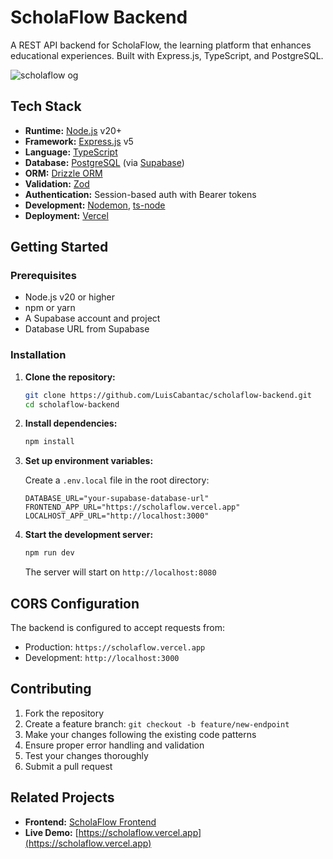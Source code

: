 # ScholaFlow Backend

A REST API backend for ScholaFlow, the learning platform that enhances educational experiences. Built with Express.js, TypeScript, and PostgreSQL.

![scholaflow og](https://github.com/user-attachments/assets/413b1771-8ca9-49fb-8d79-9d446430334f)

## Tech Stack

- **Runtime:** [Node.js](https://nodejs.org/) v20+
- **Framework:** [Express.js](https://expressjs.com/) v5
- **Language:** [TypeScript](https://www.typescriptlang.com/)
- **Database:** [PostgreSQL](https://www.postgresql.org/) (via [Supabase](https://supabase.com/))
- **ORM:** [Drizzle ORM](https://orm.drizzle.team/)
- **Validation:** [Zod](https://zod.dev/)
- **Authentication:** Session-based auth with Bearer tokens
- **Development:** [Nodemon](https://nodemon.io/), [ts-node](https://typestrong.org/ts-node/)
- **Deployment:** [Vercel](https://vercel.com/)

## Getting Started

### Prerequisites

- Node.js v20 or higher
- npm or yarn
- A Supabase account and project
- Database URL from Supabase

### Installation

1. **Clone the repository:**

   ```bash
   git clone https://github.com/LuisCabantac/scholaflow-backend.git
   cd scholaflow-backend
   ```

2. **Install dependencies:**

   ```bash
   npm install
   ```

3. **Set up environment variables:**

   Create a `.env.local` file in the root directory:

   ```env
   DATABASE_URL="your-supabase-database-url"
   FRONTEND_APP_URL="https://scholaflow.vercel.app"
   LOCALHOST_APP_URL="http://localhost:3000"
   ```

4. **Start the development server:**

   ```bash
   npm run dev
   ```

   The server will start on `http://localhost:8080`

## CORS Configuration

The backend is configured to accept requests from:

- Production: `https://scholaflow.vercel.app`
- Development: `http://localhost:3000`

## Contributing

1. Fork the repository
2. Create a feature branch: `git checkout -b feature/new-endpoint`
3. Make your changes following the existing code patterns
4. Ensure proper error handling and validation
5. Test your changes thoroughly
6. Submit a pull request

## Related Projects

- **Frontend:** [ScholaFlow Frontend](https://github.com/LuisCabantac/scholaflow)
- **Live Demo:** [https://scholaflow.vercel.app](https://scholaflow.vercel.app)
